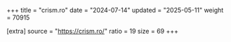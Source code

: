 +++
title = "crism.ro"
date = "2024-07-14"
updated = "2025-05-11"
weight = 70915

[extra]
source = "https://crism.ro/"
ratio = 19
size = 69
+++
